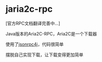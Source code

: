 # jaria2c-rpc

[官方RPC文档翻译完善中...]

Java版本的Aria2C-RPC，Aria2C是一个下载器

使用了[jsonrpc4j](https://github.com/briandilley/jsonrpc4j)，代码很简单

摆脱自己实现下载，让下载变得更加简单
